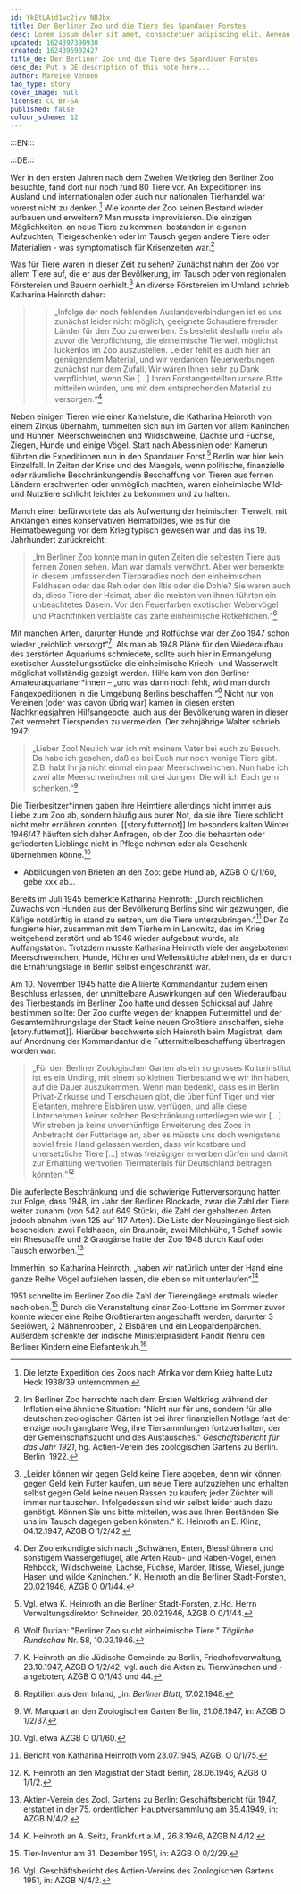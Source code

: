 ```yaml
---
id: YkEtLAjd1wc2jvv_NBJbx
title: Der Berliner Zoo und die Tiere des Spandauer Forstes
desc: Lorem ipsum dolor sit amet, consectetuer adipiscing elit. Aenean commodo ligula eget dolor. Aenean massa. Cum sociis natoque penatibus et magnis dis parturient montes, nascetur ridiculus mus. Donec quam felis, ultricies nec, pellentesque eu, pretium quis, sem. Nulla consequat massa quis enim.
updated: 1624397390930
created: 1624395902427
title_de: Der Berliner Zoo und die Tiere des Spandauer Forstes
desc_de: Put a DE description of this note here...
author: Mareike Vennen
tao_type: story
cover_image: null
license: CC BY-SA
published: false
colour_scheme: 12
---
```



:::EN:::


:::DE:::


Wer in den ersten Jahren nach dem Zweiten Weltkrieg den Berliner Zoo besuchte, fand dort nur noch rund 80 Tiere vor. An Expeditionen ins Ausland und internationalen oder auch nur nationalen Tierhandel war vorerst nicht zu denken.[^SpandauerForst1] Wie konnte der Zoo seinen Bestand wieder aufbauen und erweitern? Man musste improvisieren. Die einzigen Möglichkeiten, an neue Tiere zu kommen, bestanden in eigenen Aufzuchten, Tiergeschenken oder im Tausch gegen andere Tiere oder Materialien - was symptomatisch für Krisenzeiten war.[^SpandauerForst2]

Was für Tiere waren in dieser Zeit zu sehen? Zunächst nahm der Zoo vor allem Tiere auf, die er aus der Bevölkerung, im Tausch oder von regionalen Förstereien und Bauern oerhielt.[^SpandauerForst3] An diverse Förstereien im Umland schrieb Katharina Heinroth daher: 
>>„Infolge der noch fehlenden Auslandsverbindungen ist es uns zunächst leider nicht möglich, geeignete Schautiere fremder Länder für den Zoo zu erwerben. Es besteht deshalb mehr als zuvor die Verpflichtung, die einheimische Tierwelt möglichst lückenlos im Zoo auszustellen. Leider fehlt es auch hier an genügendem Material, und wir verdanken Neuerwerbungen zunächst nur dem Zufall. Wir wären Ihnen sehr zu Dank verpflichtet, wenn Sie […] Ihren Forstangestellten unsere Bitte mitteilen würden, uns mit dem entsprechenden Material zu versorgen.“[^SpandauerForst4]

Neben einigen Tieren wie einer Kamelstute, die Katharina Heinroth von einem Zirkus übernahm, tummelten sich nun im Garten vor allem Kaninchen und Hühner, Meerschweinchen und Wildschweine, Dachse und Füchse, Ziegen, Hunde und einige Vögel. Statt nach Abessinien oder Kamerun führten die Expeditionen nun in den Spandauer Forst.[^SpandauerForst5] Berlin war hier kein Einzelfall. In Zeiten der Krise und des Mangels, wenn politische, finanzielle oder räumliche Beschränkungendie Beschaffung von Tieren aus fernen Ländern erschwerten oder unmöglich machten, waren einheimische Wild- und Nutztiere schlicht leichter zu bekommen und zu halten. 

Manch einer befürwortete das als Aufwertung der heimischen Tierwelt, mit Anklängen eines konservativen Heimatbildes, wie es für die Heimatbewegung vor dem Krieg typisch gewesen war und das ins 19. Jahrhundert zurückreicht: 

>„Im Berliner Zoo konnte man in guten Zeiten die seltesten Tiere aus fernen Zonen sehen. Man war damals verwöhnt. Aber wer bemerkte in diesem umfassenden Tierparadies noch den einheimischen Feldhasen oder das Reh oder den Iltis oder die Dohle? Sie waren auch da, diese Tiere der Heimat, aber die meisten von ihnen führten ein unbeachtetes Dasein. Vor den Feuerfarben exotischer Webervögel und Prachtfinken verblaßte das zarte einheimische Rotkehlchen.“[^SpandauerForst6]

Mit manchen Arten, darunter Hunde und Rotfüchse war der Zoo 1947 schon wieder „reichlich versorgt“[^SpandauerForst7]. Als man ab 1948 Pläne für den Wiederaufbau des zerstörten Aquariums schmiedete, sollte auch hier in Ermangelung exotischer Ausstellungsstücke die einheimische Kriech- und Wasserwelt möglichst vollständig gezeigt werden. Hilfe kam von den Berliner Amateuraquarianer\*innen – „und was dann noch fehlt, wird man durch Fangexpeditionen in die Umgebung Berlins beschaffen.“[^SpandauerForst8] Nicht nur von Vereinen (oder was davon übrig war) kamen in diesen ersten Nachkriegsjahren Hilfsangebote, auch aus der  Bevölkerung waren in dieser Zeit vermehrt Tierspenden zu vermelden. Der zehnjährige Walter schrieb 1947: 

>„Lieber Zoo! Neulich war ich mit meinem Vater bei euch zu Besuch. Da habe ich gesehen, daß es bei Euch nur noch wenige Tiere gibt. Z.B. habt Ihr ja nicht einmal ein paar Meerschweinchen. Nun habe ich zwei alte Meerschweinchen mit drei Jungen. Die will ich Euch gern schenken.“[^SpandauerForst9]

Die Tierbesitzer\*innen gaben ihre Heimtiere allerdings nicht immer aus Liebe zum Zoo ab, sondern häufig aus purer Not, da sie ihre Tiere schlicht nicht mehr ernähren konnten. [[story.futternot]] Im besonders kalten Winter 1946/47 häuften sich daher Anfragen, ob der Zoo die behaarten oder gefiederten Lieblinge nicht in Pflege nehmen oder als Geschenk übernehmen könne.[^SpandauerForst10]

* Abbildungen von Briefen an den Zoo: gebe Hund ab, AZGB O 0/1/60, gebe xxx ab...

Bereits im Juli 1945 bemerkte Katharina Heinroth: „Durch reichlichen Zuwachs von Hunden aus der Bevölkerung Berlins sind wir gezwungen, die Käfige notdürftig in stand zu setzen, um die Tiere unterzubringen.”[^SpandauerForst11] Der Zo fungierte hier, zusammen mit dem Tierheim in Lankwitz, das im Krieg weitgehend zerstört und ab 1946 wieder aufgebaut wurde, als Auffangstation. Trotzdem musste Katharina Heinroth viele der angebotenen Meerschweinchen, Hunde, Hühner und Wellensittiche ablehnen, da er durch die Ernährungslage in Berlin selbst eingeschränkt war. 

Am 10. November 1945 hatte die Alliierte Kommandantur zudem einen Beschluss erlassen, der unmittelbare Auswirkungen auf den Wiederaufbau des Tierbestands im Berliner Zoo hatte und dessen Schicksal auf Jahre bestimmen sollte: Der Zoo durfte wegen der knappen Futtermittel und der Gesamternährungslage der Stadt keine neuen Großtiere anschaffen, siehe [story.futternot]]. Hierüber beschwerte sich Heinroth beim Magistrat, dem auf Anordnung der Kommandantur die Futtermittelbeschaffung übertragen worden war: 

>„Für den Berliner Zoologischen Garten als ein so grosses Kulturinstitut ist es ein Unding, mit einem so kleinen Tierbestand wie wir ihn haben, auf die Dauer auszukommen. Wenn man bedenkt, dass es in Berlin Privat-Zirkusse und Tierschauen gibt, die über fünf Tiger und vier Elefanten, mehrere Eisbären usw. verfügen, und alle diese Unternehmen keiner solchen Beschränkung unterliegen wie wir […]. Wir streben ja keine unvernünftige Erweiterung des Zoos in Anbetracht der Futterlage an, aber es müsste uns doch wenigstens soviel freie Hand gelassen werden, dass wir kostbare und unersetzliche Tiere […] etwas freizügiger erwerben dürfen und damit zur Erhaltung wertvollen Tiermaterials für Deutschland beitragen könnten.“[^SpandauerForst12]

Die auferlegte Beschränkung und die schwierige Futterversorgung hatten zur Folge, dass 1948, im Jahr der Berliner Blockade, zwar die Zahl der Tiere weiter zunahm (von 542 auf 649 Stück), die Zahl der gehaltenen Arten jedoch abnahm (von 125 auf 117 Arten). Die Liste der Neueingänge liest sich bescheiden: zwei Feldhasen, ein Braunbär, zwei Milchkühe, 1 Schaf sowie ein Rhesusaffe und 2 Graugänse hatte der Zoo 1948 durch Kauf oder Tausch erworben.[^SpandauerForst13]

Immerhin, so Katharina Heinroth, „haben wir natürlich unter der Hand eine ganze Reihe Vögel aufziehen lassen, die eben so mit unterlaufen“[^SpandauerForst14]

1951 schnellte im Berliner Zoo die Zahl der Tiereingänge erstmals wieder nach oben.[^SpandauerForst15] Durch die Veranstaltung einer Zoo-Lotterie im Sommer zuvor konnte wieder eine Reihe Großtierarten angeschafft werden, darunter 3 Seelöwen, 2 Mähnenrobben, 2 Eisbären und ein Leopardenpärchen. Außerdem schenkte der indische Ministerpräsident Pandit Nehru den Berliner Kindern eine Elefantenkuh.[^SpandauerForst16] 





[^SpandauerForst1]: Die letzte Expedition des Zoos nach Afrika vor dem Krieg hatte Lutz Heck 1938/39 unternommen.

[^SpandauerForst2]: Im Berliner Zoo herrschte nach dem Ersten Weltkrieg während der Inflation eine ähnliche Situation: "Nicht nur für uns, sondern für alle deutschen zoologischen Gärten ist bei ihrer finanziellen Notlage fast der einzige noch gangbare Weg, ihre Tiersammlungen fortzuerhalten, der der Gemeinschaftszucht und des Austausches." _Geschäftsbericht für das Jahr 1921_, hg. Actien-Verein des zoologischen Gartens zu Berlin. Berlin: 1922.

[^SpandauerForst3]: „Leider können wir gegen Geld keine Tiere abgeben, denn wir können gegen Geld kein Futter kaufen, um neue Tiere aufzuziehen und erhalten selbst gegen Geld keine neuen Rassen zu kaufen; jeder Züchter will immer nur tauschen. Infolgedessen sind wir selbst leider auch dazu genötigt. Können Sie uns bitte mitteilen, was aus Ihren Beständen Sie uns im Tausch dagegen geben könnten.“ K. Heinroth an E. Klinz, 04.12.1947, AZGB O 1/2/42.

[^SpandauerForst4]: Der Zoo erkundigte sich nach „Schwänen, Enten, Blesshühnern und sonstigem Wassergeflügel, alle Arten Raub- und Raben-Vögel, einen Rehbock, Wildschweine, Lachse, Füchse, Marder, Iltisse, Wiesel, junge Hasen und wilde Kaninchen.“ K. Heinroth an die Berliner Stadt-Forsten, 20.02.1946, AZGB O 0/1/44. 


[^SpandauerForst5]: Vgl. etwa K. Heinroth an die Berliner Stadt-Forsten, z.Hd. Herrn Verwaltungsdirektor Schneider, 20.02.1946, AZGB O 0/1/44. 

[^SpandauerForst6]: Wolf Durian: "Berliner Zoo sucht einheimische Tiere." _Tägliche Rundschau_ Nr. 58, 10.03.1946. 

[^SpandauerForst7]: K. Heinroth an die Jüdische Gemeinde zu Berlin, Friedhofsverwaltung, 23.10.1947, AZGB O 1/2/42; vgl. auch die Akten zu Tierwünschen und -angeboten, AZGB O 0/1/43 und 44.

[^SpandauerForst8]: Reptilien aus dem Inland, _in: _Berliner Blatt_, 17.02.1948.

[^SpandauerForst9]: W. Marquart an den Zoologischen Garten Berlin, 21.08.1947, in: AZGB O 1/2/37.

[^SpandauerForst10]: Vgl. etwa AZGB O 0/1/60.

[^SpandauerForst11]: Bericht von Katharina Heinroth vom 23.07.1945, AZGB, O 0/1/75.

[^SpandauerForst12]: K. Heinroth an den Magistrat der Stadt Berlin, 28.06.1946, AZGB O 1/1/2.

[^SpandauerForst13]: Aktien-Verein des Zool. Gartens zu Berlin: Geschäftsbericht für 1947, erstattet in der 75. ordentlichen Hauptversammlung am 35.4.1949, in: AZGB N/4/2.

[^SpandauerForst14]: K. Heinroth an A. Seitz, Frankfurt a.M., 26.8.1946, AZGB N 4/12. 

[^SpandauerForst15]: Tier-Inventur am 31. Dezember 1951, in: AZGB O 0/2/29.

[^SpandauerForst16]: Vgl. Geschäftsbericht des Actien-Vereins des Zoologischen Gartens 1951, in: AZGB N/4/2.









